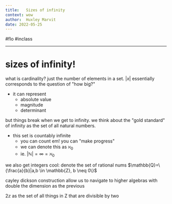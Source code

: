 ```yaml
---
title:   Sizes of infinity
context: wow
author:  Huxley Marvit
date: 2022-05-25
---
```


#flo #inclass 

***

# sizes of infinity!

what is cardinality? just the number of elements in a set.
$|x|$ essentially corresponds to the question of "how big?"

- it can represent
	- absolute value
	- magnitude
	- determinant

but things break when we get to infinity. 
we think about the "gold standard" of infinity as the set of all natural numbers.
- this set is countably infinite
	- you can count em! you can "make progress"
	- we can denote this as $\aleph_0$
	- ie. $|\mathbb{N}|=\infty = \aleph_0$
	
we also get integers
cool: denote the set of rational nums
$\mathbb{Q}=\{\frac{a}{b}|a,b \in \mathbb{Z}, b \neq 0\}$

cayley dickson construction allow us to navigate to higher algebras with double the dimension as the previous 


$2 \mathbb{z}$ as the set of all things in Z that are divisible by two






